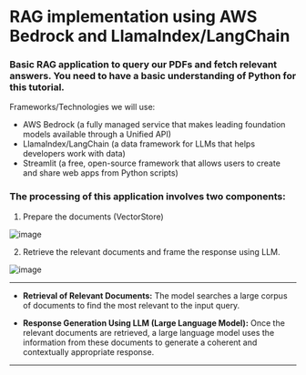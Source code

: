 # RAG implementation using AWS Bedrock and LlamaIndex/LangChain

### Basic RAG application to query our PDFs and fetch relevant answers. You need to have a basic understanding of Python for this tutorial.

Frameworks/Technologies we will use:
* AWS Bedrock (a fully managed service that makes leading foundation models available through a Unified API)
* LlamaIndex/LangChain (a data framework for LLMs that helps developers work with data)
* Streamlit (a free, open-source framework that allows users to create and share web apps from Python scripts)


### The processing of this application involves two components:
1. Prepare the documents (VectorStore)

![image](https://github.com/somilg050/rag-aws-bedrock/assets/31178867/3c30ce1a-b40f-4ada-a62b-2457a7d713da)

2. Retrieve the relevant documents and frame the response using LLM.

![image](https://github.com/somilg050/rag-aws-bedrock/assets/31178867/cbbe43a8-0b2c-4b35-8e5d-c760a3abb02d)


---

* **Retrieval of Relevant Documents:** The model searches a large corpus of documents to find the most relevant to the input query. 

* **Response Generation Using LLM (Large Language Model):** Once the relevant documents are retrieved, a large language model uses the information from these documents to generate a coherent and contextually appropriate response. 

---
